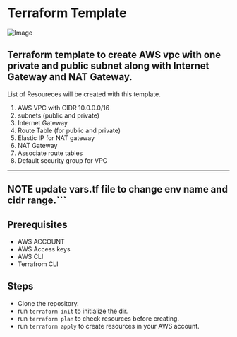 # Terraform Template
![Image](https://www.datocms-assets.com/2885/1629941242-logo-terraform-main.svg)
## Terraform template to create AWS vpc with one private and public subnet along with Internet Gateway and NAT Gateway.

List of Resoureces will be created with this template.
1. AWS VPC with CIDR 10.0.0.0/16
2. subnets (public and private)
3. Internet Gateway
4. Route Table (for public and private)
5. Elastic IP for NAT gateway 
6. NAT Gateway
7. Associate route tables
8. Default security group for VPC

---
**NOTE**
update vars.tf file to change env name and cidr range.```
---

## Prerequisites
- AWS ACCOUNT
- AWS Access keys
- AWS CLI 
- Terrafrom CLI

## Steps
- Clone the repository.
- run ```terraform init``` to initialize the dir.
- run ```terraform plan``` to check resources before creating.
- run ```terraform apply``` to create resources in your AWS account.
